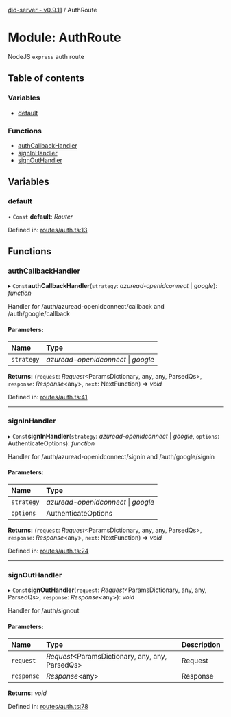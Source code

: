 [did-server - v0.9.11](../README.md) / AuthRoute

# Module: AuthRoute

NodeJS `express` auth route

## Table of contents

### Variables

- [default](authroute.md#default)

### Functions

- [authCallbackHandler](authroute.md#authcallbackhandler)
- [signInHandler](authroute.md#signinhandler)
- [signOutHandler](authroute.md#signouthandler)

## Variables

### default

• `Const` **default**: *Router*

Defined in: [routes/auth.ts:13](https://github.com/Puzzlepart/did/blob/dev/server/routes/auth.ts#L13)

## Functions

### authCallbackHandler

▸ `Const`**authCallbackHandler**(`strategy`: *azuread-openidconnect* \| *google*): *function*

Handler for /auth/azuread-openidconnect/callback and  /auth/google/callback

#### Parameters:

Name | Type |
:------ | :------ |
`strategy` | *azuread-openidconnect* \| *google* |

**Returns:** (`request`: *Request*<ParamsDictionary, any, any, ParsedQs\>, `response`: *Response*<any\>, `next`: NextFunction) => *void*

Defined in: [routes/auth.ts:41](https://github.com/Puzzlepart/did/blob/dev/server/routes/auth.ts#L41)

___

### signInHandler

▸ `Const`**signInHandler**(`strategy`: *azuread-openidconnect* \| *google*, `options`: AuthenticateOptions): *function*

Handler for /auth/azuread-openidconnect/signin and /auth/google/signin

#### Parameters:

Name | Type |
:------ | :------ |
`strategy` | *azuread-openidconnect* \| *google* |
`options` | AuthenticateOptions |

**Returns:** (`request`: *Request*<ParamsDictionary, any, any, ParsedQs\>, `response`: *Response*<any\>, `next`: NextFunction) => *void*

Defined in: [routes/auth.ts:24](https://github.com/Puzzlepart/did/blob/dev/server/routes/auth.ts#L24)

___

### signOutHandler

▸ `Const`**signOutHandler**(`request`: *Request*<ParamsDictionary, any, any, ParsedQs\>, `response`: *Response*<any\>): *void*

Handler for /auth/signout

#### Parameters:

Name | Type | Description |
:------ | :------ | :------ |
`request` | *Request*<ParamsDictionary, any, any, ParsedQs\> | Request   |
`response` | *Response*<any\> | Response   |

**Returns:** *void*

Defined in: [routes/auth.ts:78](https://github.com/Puzzlepart/did/blob/dev/server/routes/auth.ts#L78)

